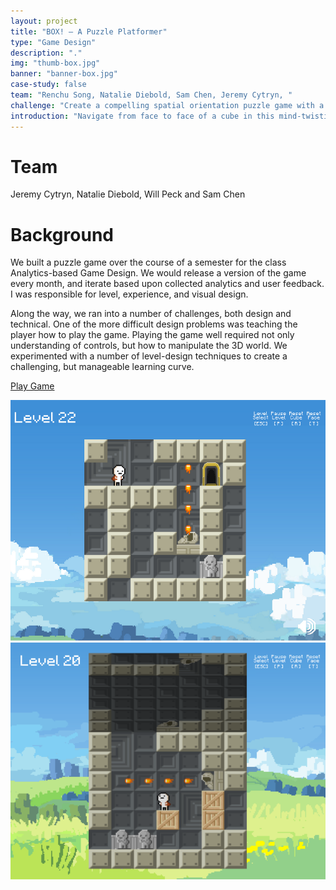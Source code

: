 ```yaml
---
layout: project
title: "BOX! – A Puzzle Platformer"
type: "Game Design"
description: "."
img: "thumb-box.jpg"
banner: "banner-box.jpg"
case-study: false
team: "Renchu Song, Natalie Diebold, Sam Chen, Jeremy Cytryn, "
challenge: "Create a compelling spatial orientation puzzle game with a carefully calibrated learning curve."
introduction: "Navigate from face to face of a cube in this mind-twisting puzzler."
---
```


# Team

Jeremy Cytryn, Natalie Diebold, Will Peck and Sam Chen

# Background

 We built a puzzle game over the course of a semester for the class Analytics-based Game Design. We would release a version of the game every month, and iterate based upon collected analytics and user feedback. I was responsible for level, experience, and visual design.

 Along the way, we ran into a number of challenges, both design and technical. One of the more difficult design problems was teaching the player how to play the game. Playing the game well required not only understanding of controls, but how to manipulate the 3D world. We experimented with a number of level-design techniques to create a challenging, but manageable learning curve.

 <a class="button" href="http://www.kongregate.com/games/casiogre/box">Play Game</a>



![alt Screenshot of BOX!](/assets/img/box/finalscreenshot.png)
![alt Screenshot of BOX!](/assets/img/box/screenshot1.png)


<!--

<div>
        <h1 class="fw6 f4 helvetica">Team</h1>

        <p class="lh-copy measure f4 f4-ns baskerville">
           Jeremy Cytryn, Natalie Diebold, Will Peck and Sam Chen
        </p>

        <h1 class="fw6 f4 helvetica">Background</h1>
        <p class="">
           We built a puzzle game over the course of a semester for the class Analytics-based Game Design. We would release a version of the game every month, and iterate based upon collected analytics and user feedback. I was responsible for level, experience, and visual design.
        </p>
        <p class="lh-copy f4 f4-ns baskerville">Along the way, we ran into a number of challenges, both design and technical. One of the more difficult design problems was teaching the player how to play the game. Playing the game well required not only understanding of controls, but how to manipulate the 3D world. We experimented with a number of level-design techniques to create a challenging, but manageable learning curve.
        </p>
        <a class="f7 f6-ns fw5 ttu tracked link dim ba bw1 ph4 pv3 mv2 dib black avenir" href="">Play Game</a>
        <a class="f7 f6-ns fw5 ttu tracked link dim ba bw1 ph4 pv3 mv2 dib black avenir" href="">View Case Study</a>
        <img src="/assets/img/box/finalscreenshot.png" class="mt5">
        <img src="/assets/img/box/screenshot1.png" class="mt5">

</div>

 -->
